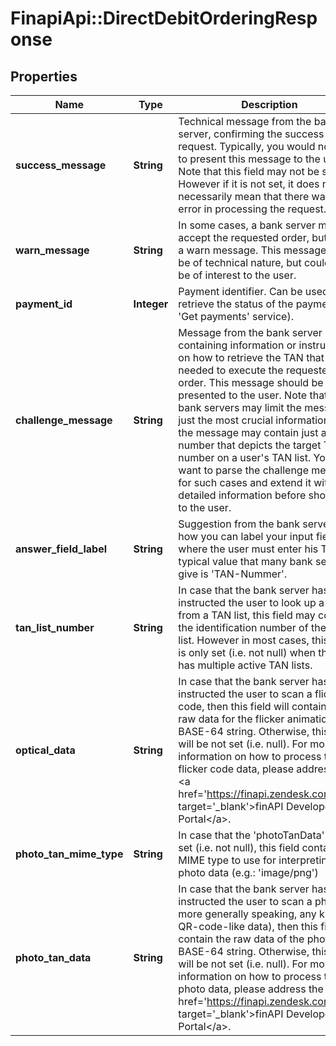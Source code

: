 # FinapiApi::DirectDebitOrderingResponse

## Properties
Name | Type | Description | Notes
------------ | ------------- | ------------- | -------------
**success_message** | **String** | Technical message from the bank server, confirming the success of the request. Typically, you would not want to present this message to the user. Note that this field may not be set. However if it is not set, it does not necessarily mean that there was an error in processing the request. | [optional] 
**warn_message** | **String** | In some cases, a bank server may accept the requested order, but return a warn message. This message may be of technical nature, but could also be of interest to the user. | [optional] 
**payment_id** | **Integer** | Payment identifier. Can be used to retrieve the status of the payment (see &#39;Get payments&#39; service). | 
**challenge_message** | **String** | Message from the bank server containing information or instructions on how to retrieve the TAN that is needed to execute the requested order. This message should be presented to the user. Note that some bank servers may limit the message to just the most crucial information, e.g. the message may contain just a single number that depicts the target TAN number on a user&#39;s TAN list. You may want to parse the challenge message for such cases and extend it with more detailed information before showing it to the user. | [optional] 
**answer_field_label** | **String** | Suggestion from the bank server on how you can label your input field where the user must enter his TAN. A typical value that many bank servers give is &#39;TAN-Nummer&#39;. | [optional] 
**tan_list_number** | **String** | In case that the bank server has instructed the user to look up a TAN from a TAN list, this field may contain the identification number of the TAN list. However in most cases, this field is only set (i.e. not null) when the user has multiple active TAN lists. | [optional] 
**optical_data** | **String** | In case that the bank server has instructed the user to scan a flicker code, then this field will contain the raw data for the flicker animation as a BASE-64 string. Otherwise, this field will be not set (i.e. null). For more information on how to process the flicker code data, please address the &lt;a href&#x3D;&#39;https://finapi.zendesk.com&#39; target&#x3D;&#39;_blank&#39;&gt;finAPI Developer Portal&lt;/a&gt;. | [optional] 
**photo_tan_mime_type** | **String** | In case that the &#39;photoTanData&#39; field is set (i.e. not null), this field contains the MIME type to use for interpreting the photo data (e.g.: &#39;image/png&#39;) | [optional] 
**photo_tan_data** | **String** | In case that the bank server has instructed the user to scan a photo (or more generally speaking, any kind of QR-code-like data), then this field will contain the raw data of the photo as a BASE-64 string. Otherwise, this field will be not set (i.e. null). For more information on how to process the photo data, please address the &lt;a href&#x3D;&#39;https://finapi.zendesk.com&#39; target&#x3D;&#39;_blank&#39;&gt;finAPI Developer Portal&lt;/a&gt;. | [optional] 


